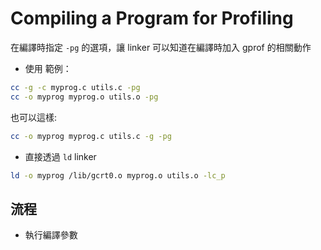 # Compiling a Program for Profiling

在編譯時指定 `-pg` 的選項，讓 linker 可以知道在編譯時加入 gprof 的相關動作

* 使用
範例：
```bash
cc -g -c myprog.c utils.c -pg
cc -o myprog myprog.o utils.o -pg
```

也可以這樣:
```bash
cc -o myprog myprog.c utils.c -g -pg
```

* 直接透過 `ld` linker

```bash
ld -o myprog /lib/gcrt0.o myprog.o utils.o -lc_p
```

## 流程

* 執行編譯參數

